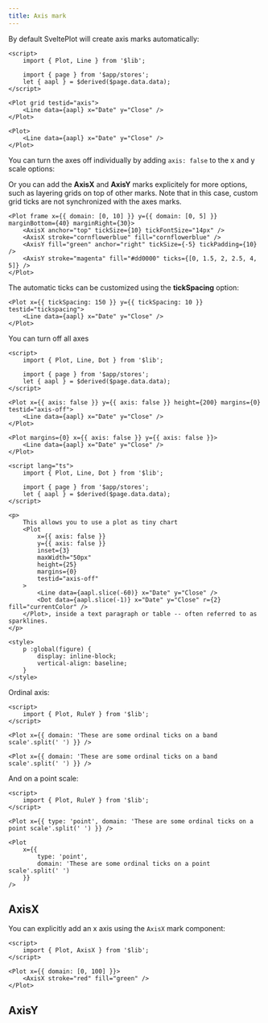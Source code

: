 ```yaml
---
title: Axis mark
---
```


By default SveltePlot will create axis marks automatically:

```svelte live
<script>
    import { Plot, Line } from '$lib';

    import { page } from '$app/stores';
    let { aapl } = $derived($page.data.data);
</script>

<Plot grid testid="axis">
    <Line data={aapl} x="Date" y="Close" />
</Plot>
```

```svelte
<Plot>
    <Line data={aapl} x="Date" y="Close" />
</Plot>
```

You can turn the axes off individually by adding `axis: false` to the x and y scale options:

Or you can add the **AxisX** and **AxisY** marks explicitely for more options, such as
layering grids on top of other marks. Note that in this case, custom grid ticks are not synchronized
with the axes marks.

```svelte
<Plot frame x={{ domain: [0, 10] }} y={{ domain: [0, 5] }} marginBottom={40} marginRight={30}>
    <AxisX anchor="top" tickSize={10} tickFontSize="14px" />
    <AxisX stroke="cornflowerblue" fill="cornflowerblue" />
    <AxisY fill="green" anchor="right" tickSize={-5} tickPadding={10} />
    <AxisY stroke="magenta" fill="#dd0000" ticks={[0, 1.5, 2, 2.5, 4, 5]} />
</Plot>
```

The automatic ticks can be customized using the <b>tickSpacing</b> option:

```svelte
<Plot x={{ tickSpacing: 150 }} y={{ tickSpacing: 10 }} testid="tickspacing">
    <Line data={aapl} x="Date" y="Close" />
</Plot>
```

You can turn off all axes

```svelte live
<script>
    import { Plot, Line, Dot } from '$lib';

    import { page } from '$app/stores';
    let { aapl } = $derived($page.data.data);
</script>

<Plot x={{ axis: false }} y={{ axis: false }} height={200} margins={0} testid="axis-off">
    <Line data={aapl} x="Date" y="Close" />
</Plot>
```

```svelte
<Plot margins={0} x={{ axis: false }} y={{ axis: false }}>
    <Line data={aapl} x="Date" y="Close" />
</Plot>
```

```svelte live
<script lang="ts">
    import { Plot, Line, Dot } from '$lib';

    import { page } from '$app/stores';
    let { aapl } = $derived($page.data.data);
</script>

<p>
    This allows you to use a plot as tiny chart
    <Plot
        x={{ axis: false }}
        y={{ axis: false }}
        inset={3}
        maxWidth="50px"
        height={25}
        margins={0}
        testid="axis-off"
    >
        <Line data={aapl.slice(-60)} x="Date" y="Close" />
        <Dot data={aapl.slice(-1)} x="Date" y="Close" r={2} fill="currentColor" />
    </Plot>, inside a text paragraph or table -- often referred to as sparklines.
</p>

<style>
    p :global(figure) {
        display: inline-block;
        vertical-align: baseline;
    }
</style>
```

Ordinal axis:

```svelte live
<script>
    import { Plot, RuleY } from '$lib';
</script>

<Plot x={{ domain: 'These are some ordinal ticks on a band scale'.split(' ') }} />
```

```svelte
<Plot x={{ domain: 'These are some ordinal ticks on a band scale'.split(' ') }} />
```

And on a point scale:

```svelte live
<script>
    import { Plot, RuleY } from '$lib';
</script>

<Plot x={{ type: 'point', domain: 'These are some ordinal ticks on a point scale'.split(' ') }} />
```

```svelte
<Plot
    x={{
        type: 'point',
        domain: 'These are some ordinal ticks on a point scale'.split(' ')
    }}
/>
```

## AxisX

You can explicitly add an x axis using the `AxisX` mark component:

```svelte live
<script>
    import { Plot, AxisX } from '$lib';
</script>

<Plot x={{ domain: [0, 100] }}>
    <AxisX stroke="red" fill="green" />
</Plot>
```

## AxisY
